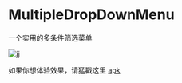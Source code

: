 # MultipleDropDownMenu

一个实用的多条件筛选菜单

![jj](https://github.com/dongjunkun/MultipleDropDownMenu/blob/master/art/simaple.gif)

如果你想体验效果，请猛戳这里 <a href="https://raw.githubusercontent.com/dongjunkun/MultipleDropDownMenu/master/simple.apk">apk</a>
